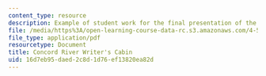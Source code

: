 ```yaml
---
content_type: resource
description: Example of student work for the final presentation of the course.
file: /media/https%3A/open-learning-course-data-rc.s3.amazonaws.com/4-500-introduction-to-design-computing-fall-2008/16d7eb95daed2c8d1d76ef13820ea82d_final_2.pdf
file_type: application/pdf
resourcetype: Document
title: Concord River Writer's Cabin
uid: 16d7eb95-daed-2c8d-1d76-ef13820ea82d
---
```

